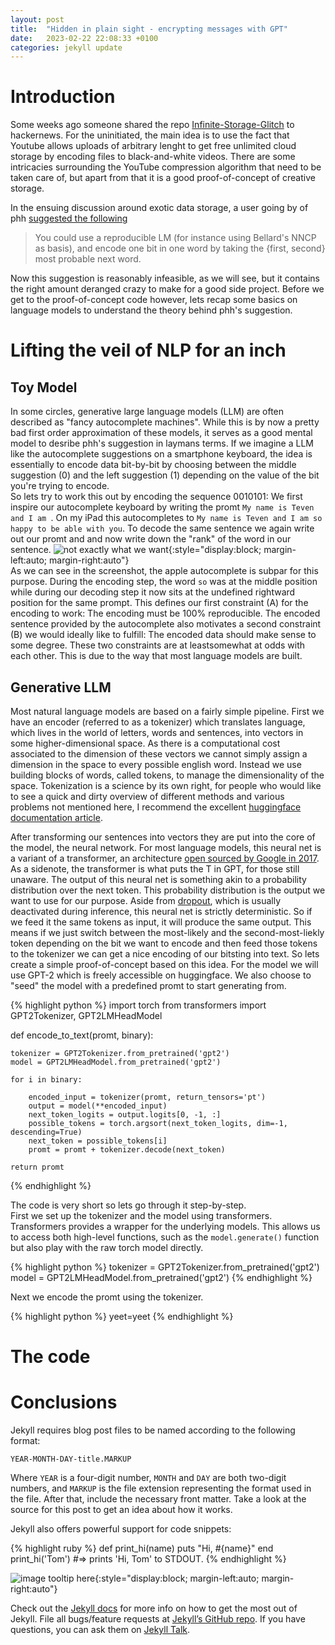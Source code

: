 ```yaml
---
layout: post
title:  "Hidden in plain sight - encrypting messages with GPT"
date:   2023-02-22 22:08:33 +0100
categories: jekyll update
---
```


# Introduction

Some weeks ago someone shared the repo [Infinite-Storage-Glitch](https://github.com/DvorakDwarf/Infinite-Storage-Glitch) to hackernews. For the uninitiated, the main idea is to use the fact that Youtube allows uploads of arbitrary lenght to get free unlimited cloud storage by encoding files to black-and-white videos. There are some intricacies surrounding the YouTube compression algorithm that need to be taken care of, but apart from that it is a good proof-of-concept of creative storage.

In the ensuing discussion around exotic data storage, a user going by of phh [suggested the following](https://news.ycombinator.com/item?id=34866808#34867655)

> You could use a reproducible LM (for instance using Bellard's NNCP as basis), and encode one bit in one word by taking the {first, second} most probable next word.  

Now this suggestion is reasonably infeasible, as we will see, but it contains the right amount deranged crazy to make for a good side project. Before we get to the proof-of-concept code however, lets recap some basics on language models to understand the theory behind phh's suggestion.

# Lifting the veil of NLP for an inch

## Toy Model
In some circles, generative large language models (LLM) are often described as "fancy autocomplete machines". While this is by now a pretty bad first order approximation of these models, it serves as a good mental model to desribe phh's suggestion in laymans terms. If we imagine a LLM like the autocomplete suggestions on a smartphone keyboard, the idea is essentially to encode data bit-by-bit by choosing between the middle suggestion (0) and the left suggestion (1) depending on the value of the bit you're trying to encode.  
So lets try to work this out by encoding the sequence 0010101: We first inspire our autocomplete keyboard by writing the promt `My name is Teven and I am `. On my iPad this autocompletes to `My name is Teven and I am so happy to be able with you`. To decode the same sentence we again write out our promt and and now write down the "rank" of the word in our sentence. 
![not exactly what we want](/images/ipad_autocomplete){:style="display:block; margin-left:auto; margin-right:auto"}  
As we can see in the screenshot, the apple autocomplete is subpar for this purpose. During the encoding step, the word `so` was at the middle position while during our decoding step it now sits at the undefined rightward position for the same prompt. This defines our first constraint (A) for the encoding to work: The encoding must be 100% reproducible. The encoded sentence provided by the autocomplete also motivates a second constraint (B) we would ideally like to fulfill: The encoded data should make sense to some degree. These two constraints are at leastsomewhat at odds with each other. This is due to the way that most language models are built.

## Generative LLM

Most natural language models are based on a fairly simple pipeline. First we have an encoder (referred to as a tokenizer) which translates language, which lives in the world of letters, words and sentences, into vectors in some higher-dimensional space. As there is a computational cost associated to the dimension of these vectors we cannot simply assign a dimension in the space to every possible english word. Instead we use building blocks of words, called tokens, to manage the dimensionality of the space. Tokenization is a science by its own right, for people who would like to see a quick and dirty overview of different methods and various problems not mentioned here, I recommend the excellent [huggingface documentation article](https://huggingface.co/docs/transformers/main/en/tokenizer_summary).  

After transforming our sentences into vectors they are put into the core of the model, the neural network. For most language models, this neural net is a variant of a transformer, an architecture [open sourced by Google in 2017](https://arxiv.org/abs/1706.03762). As a sidenote, the transformer is what puts the T in GPT, for those still unaware. The output of this neural net is something akin to a probability distribution over the next token. This probability distribution is the output we want to use for our purpose. Aside from [dropout](https://arxiv.org/abs/1207.0580), which is usually deactivated during inference, this neural net is strictly deterministic. So if we feed it the same tokens as input, it will produce the same output. This means if we just switch between the most-likely and the second-most-liekly token depending on the bit we want to encode and then feed those tokens to the tokenizer we can get a nice encoding of our bitsting into text. So lets create a simple proof-of-concept based on this idea. For the model we will use GPT-2 which is freely accessible on huggingface. We also choose to "seed" the model with a predefined promt to start generating from.

{% highlight python %}
import torch
from transformers import GPT2Tokenizer, GPT2LMHeadModel

def encode_to_text(promt, binary):

    tokenizer = GPT2Tokenizer.from_pretrained('gpt2')
    model = GPT2LMHeadModel.from_pretrained('gpt2')

    for i in binary:

        encoded_input = tokenizer(promt, return_tensors='pt')
        output = model(**encoded_input)
        next_token_logits = output.logits[0, -1, :]
        possible_tokens = torch.argsort(next_token_logits, dim=-1, descending=True)
        next_token = possible_tokens[i]
        promt = promt + tokenizer.decode(next_token)

    return promt
{% endhighlight %}

The code is very short so lets go through it step-by-step.  
First we set up the tokenizer and the model using transformers. Transformers provides a wrapper for the underlying models. This allows us to access both high-level functions, such as the `model.generate()` function but also play with the raw torch model directly.

{% highlight python %}
    tokenizer = GPT2Tokenizer.from_pretrained('gpt2')
    model = GPT2LMHeadModel.from_pretrained('gpt2')
{% endhighlight %}

Next we encode the promt using the tokenizer. 




{% highlight python %}
yeet=yeet
{% endhighlight %}


# The code

# Conclusions

Jekyll requires blog post files to be named according to the following format:

`YEAR-MONTH-DAY-title.MARKUP`

Where `YEAR` is a four-digit number, `MONTH` and `DAY` are both two-digit numbers, and `MARKUP` is the file extension representing the format used in the file. After that, include the necessary front matter. Take a look at the source for this post to get an idea about how it works.

Jekyll also offers powerful support for code snippets:

{% highlight ruby %}
def print_hi(name)
  puts "Hi, #{name}"
end
print_hi('Tom')
#=> prints 'Hi, Tom' to STDOUT.
{% endhighlight %}

![image tooltip here](/images/security.png){:style="display:block; margin-left:auto; margin-right:auto"}

Check out the [Jekyll docs][jekyll-docs] for more info on how to get the most out of Jekyll. File all bugs/feature requests at [Jekyll’s GitHub repo][jekyll-gh]. If you have questions, you can ask them on [Jekyll Talk][jekyll-talk].

[jekyll-docs]: https://jekyllrb.com/docs/home
[jekyll-gh]:   https://github.com/jekyll/jekyll
[jekyll-talk]: https://talk.jekyllrb.com/
